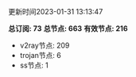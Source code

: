 更新时间2023-01-31 13:13:47

**总订阅: 73**
**总节点: 663**
**有效节点: 216**
- v2ray节点: 209
- trojan节点: 6
- ss节点: 1
